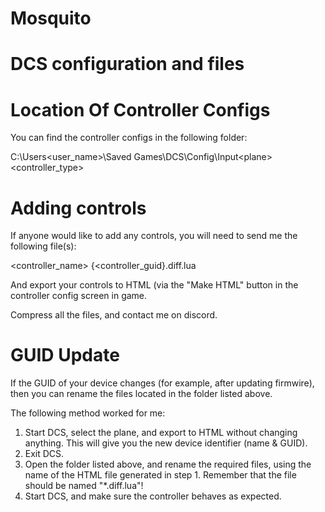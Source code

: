 # Mosquito
DCS configuration and files
===========================

Location Of Controller Configs
==============================
You can find the controller configs in the following folder:

C:\Users\<user_name>\Saved Games\DCS\Config\Input\<plane>\<controller_type>

Adding controls
===============
If anyone would like to add any controls, you will need to send me the following file(s):

<controller_name> {<controller_guid}.diff.lua

And export your controls to HTML (via the "Make HTML" button in the controller config screen in game.

Compress all the files, and contact me on discord.

GUID Update
===========
If the GUID of your device changes (for example, after updating firmwire), then you can rename the files located in the folder listed above.

The following method worked for me:

1) Start DCS, select the plane, and export to HTML without changing anything. This will give you the new device identifier (name & GUID).
2) Exit DCS.
3) Open the folder listed above, and rename the required files, using the name of the HTML file generated in step 1. Remember that the file should be named "*.diff.lua"!
4) Start DCS, and make sure the controller behaves as expected.
